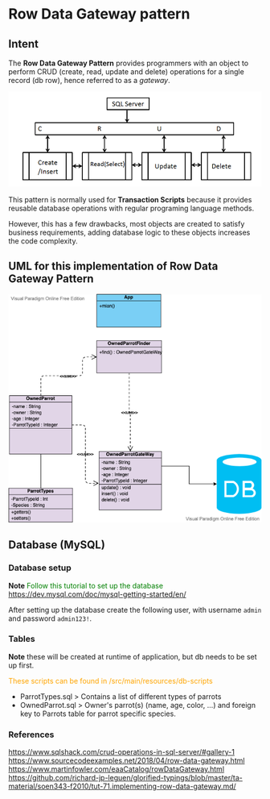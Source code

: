 # Row Data Gateway pattern

## Intent

The **Row Data Gateway Pattern** provides programmers with an object to perform CRUD
(create, read, update and delete) operations for a single record (db row), 
hence referred to as a _gateway_. 

![alt text](./etc/sql-crud-operation.png "SQL CRUD Operations")
 
This pattern is normally used for **Transaction Scripts** because it provides reusable 
database operations with regular programing language methods.

However, this has a few drawbacks, most objects are created to satisfy business 
requirements, adding database logic to these objects increases the code complexity. 

## UML for this implementation of Row Data Gateway Pattern

![alt text](./etc/parrotUML.png "SQL CRUD Operations")

## Database (MySQL)

### Database setup
**Note**
<span style="color: green"> Follow this tutorial to set up the database  https://dev.mysql.com/doc/mysql-getting-started/en/ </span>

After setting up the database create the following user, with username `admin` and password `admin123!`.

### Tables 

**Note** these will be created at runtime of application, 
but db needs to be set up first.

<span style="color: orange"> These scripts can be found in /src/main/resources/db-scripts </span>

- ParrotTypes.sql > Contains a list of different types of parrots
- OwnedParrot.sql > Owner's parrot(s) (name, age, color, ...) and foreign key to Parrots table
for parrot specific species.

### References

https://www.sqlshack.com/crud-operations-in-sql-server/#gallery-1
https://www.sourcecodeexamples.net/2018/04/row-data-gateway.html
https://www.martinfowler.com/eaaCatalog/rowDataGateway.html
https://github.com/richard-jp-leguen/glorified-typings/blob/master/ta-material/soen343-f2010/tut-71.implementing-row-data-gateway.md/